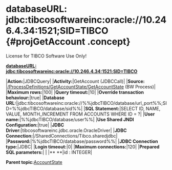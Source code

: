 # databaseURL: jdbc:tibcosoftwareinc:oracle://10.246.4.34:1521;SID=TIBCO {#projGetAccount .concept}

License for TIBCO Software Use Only!

**[databaseURL: jdbc:tibcosoftwareinc:oracle://10.246.4.34:1521;SID=TIBCO](../msgs/dest_Id94.md)**

|**Action:**|JDBCQuery|
|**Activity:**|GetAccount \(JDBCCall\)|
|**Source:**  |[/ProcessDefinitions/GetAccountState/GetAccountState](../../../projects/AccountState/ProcessDefinitions/GetAccountState/GetAccountState.process.md) \(BW Process\)|
|**Maximum rows:**|100|
|**Query timeout:**|10|
|**Override transaction behaviour:**|true|
|**Database URL:**|jdbc:tibcosoftwareinc:oracle://%%jdbcTIBCO/database/url\_port%%;SID=%%jdbcTIBCO/database/sid%%|
|**SQL Statement:**|SELECT ID, NAME, VALUE, MONTH\_INCREMENT FROM ACCOUNTS WHERE ID = ?|
|**User name:**|%%jdbcTIBCO/database/user%%|
|**Use Shared JNDI Configuration:**|true|
|**JDBC Driver:**|tibcosoftwareinc.jdbc.oracle.OracleDriver|
|**JDBC Connection:**|/SharedConnections/Tibco.sharedjdbc|
|**Password:**|%%jdbcTIBCO/database/password%%|
|**JDBC Connection type:**|JDBC|
|**Login timeout:**|0|
|**Maximum connections:**|120|
|**Prepared SQL parameters:**| |
|** **|id : INTEGER|

**Parent topic:**[AccountState](../../../crossref/dest/projs/AccountState.md)

